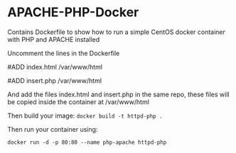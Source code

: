 # APACHE-PHP-Docker

Contains Dockerfile to show how to run a simple CentOS docker container with PHP and APACHE installed

Uncomment the lines in the Dockerfile

#ADD index.html /var/www/html

#ADD insert.php /var/www/html

And add the files index.html and insert.php in the same repo, these files will be copied inside the container at /var/www/html

Then build your image:
`docker build -t httpd-php .` 

Then run your container using:

`docker run -d -p 80:80 --name php-apache httpd-php`
